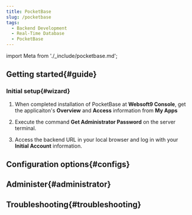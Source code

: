 ```yaml
---
title: PocketBase
slug: /pocketbase
tags:
  - Backend Development
  - Real-Time Database
  - PocketBase
---
```


import Meta from './_include/pocketbase.md';

<Meta name="meta" />

## Getting started{#guide}

### Initial setup{#wizard}

1. When completed installation of PocketBase at **Websoft9 Console**, get the applicaiton's **Overview** and **Access** information from **My Apps**  

2. Execute the command **Get Administrator Password** on the server terminal.

3. Access the backend URL in your local browser and log in with your **Initial Account** information.

## Configuration options{#configs}

## Administer{#administrator}

## Troubleshooting{#troubleshooting}